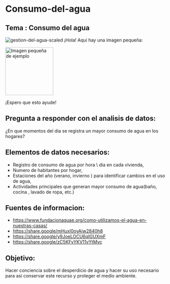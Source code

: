 # Consumo-del-agua

## Tema : Consumo del agua
![gestion-del-agua-scaled](https://github.com/user-attachments/assets/90b23203-59a8-4850-b841-b65272f7af4d)
¡Hola! Aquí hay una imagen pequeña:

<img src="https://github.com/user-attachments/assets/90b23203-59a8-4850-b841-b65272f7af4d" width="150" alt="Imagen pequeña de ejemplo">

¡Espero que esto ayude! 
## Pregunta a responder con el analisis de datos:
¿En que momentos del dia se registra un mayor consumo de agua en los hogares?

## Elementos de datos necesarios:

- Registro de consumo de agua por hora \ dia en cada vivienda,
- Numero de habitantes por hogar, 
- Estaciones del año  (verano, invierno ) para identificar cambios en el uso de agua,
- Actividades principales que generan mayor consumo de agua(baño, cocina , lavado de ropa, etc.)

## Fuentes de informacion:
- https://www.fundacionaquae.org/como-utilizamos-el-agua-en-nuestras-casas/
- https://share.google/mHuxI0oyAiw2840h8
- https://share.google/y9JoeLOCU6qIGUXmF
- https://share.google/zC5KFvYKV11vYtMvc

## Objetivo:

Hacer conciencia sobre el desperdicio de agua y hacer su uso necesario para asi conservar este recurso y proteger el medio ambiente.
